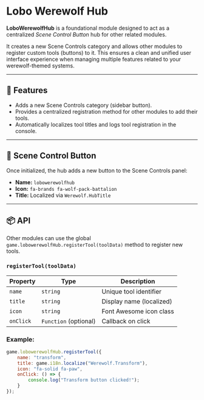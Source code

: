 # Lobo Werewolf Hub

**LoboWerewolfHub** is a foundational module designed to act as a centralized *Scene Control Button* hub for other related modules.

It creates a new Scene Controls category and allows other modules to register custom tools (buttons) to it. This ensures a clean and unified user interface experience when managing multiple features related to your werewolf-themed systems.

---

## 🔧 Features

- Adds a new Scene Controls category (sidebar button).
- Provides a centralized registration method for other modules to add their tools.
- Automatically localizes tool titles and logs tool registration in the console.

---

## 🐺 Scene Control Button

Once initialized, the hub adds a new button to the Scene Controls panel:

- **Name:** `lobowerewolfhub`
- **Icon:** `fa-brands fa-wolf-pack-battalion`
- **Title:** Localized via `Werewolf.HubTitle`

---

## 📦 API

Other modules can use the global `game.lobowerewolfHub.registerTool(toolData)` method to register new tools.

### `registerTool(toolData)`

| Property | Type     | Description                      |
|----------|----------|----------------------------------|
| `name`   | `string` | Unique tool identifier           |
| `title`  | `string` | Display name (localized)         |
| `icon`   | `string` | Font Awesome icon class          |
| `onClick` | `Function` (optional) | Callback on click |

### Example:
```javascript
game.lobowerewolfHub.registerTool({
    name: "transform",
    title: game.i18n.localize("Werewolf.Transform"),
    icon: "fa-solid fa-paw",
    onClick: () => {
        console.log("Transform button clicked!");
    }
});
